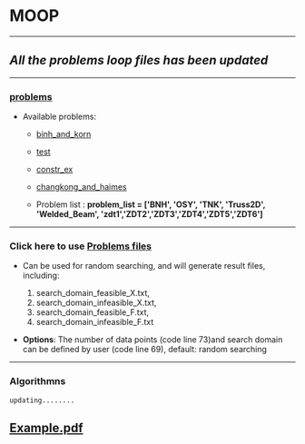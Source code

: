 # MOOP


----

## *All the problems loop files has been updated*

----
### [problems](https://en.wikipedia.org/wiki/Test_functions_for_optimization)
  
  
   - Available problems:
      - [binh_and_korn](https://en.wikipedia.org/wiki/File:Binh_and_Korn_function.pdf)
      - [test](https://en.wikipedia.org/wiki/File:Test_function_4_-_Binh.pdf)
      - [constr_ex](https://en.wikipedia.org/wiki/File:Constr-Ex_problem.pdf)
      - [changkong_and_haimes](https://en.wikipedia.org/wiki/File:Chakong_and_Haimes_function.pdf)
  
      - Problem list : **problem_list = ['BNH', 'OSY', 'TNK', 'Truss2D', 'Welded_Beam', 'zdt1','ZDT2','ZDT3','ZDT4','ZDT5','ZDT6']**

----

### Click here to use [Problems files](https://github.com/wuyoscar/MOOP/tree/master/Loop%20files/problems)
   - Can be used for random searching, and will generate result files, including:
      1. search_domain_feasible_X.txt, 
      2. search_domain_infeasible_X.txt, 
      3. search_domain_feasible_F.txt, 
      4. search_domain_infeasible_F.txt

   - **Options**: The number of data points (code line 73)and search domain can be defined by user (code line 69), default: random searching

----
### Algorithmns



```
updating........
```

## [Example.pdf](https://github.com/wuyoscar/MOOP/blob/master/examples.ipynb)
